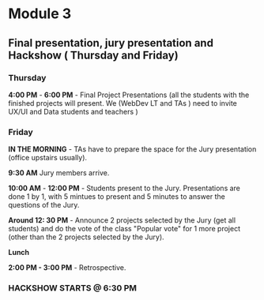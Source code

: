 # Module 3 

## Final presentation, jury presentation and Hackshow ( Thursday and Friday)



### Thursday 



**4:00 PM** - **6:00 PM**	-	Final Project Presentations (all the students with the finished projects will present.  We  (WebDev LT and TAs ) need to invite UX/UI and Data students and teachers )





### Friday 



**IN THE MORNING** - TAs have to prepare the space for the Jury presentation (office upstairs usually).



**9:30 AM** Jury members arrive.



**10:00 AM** - **12:00 PM**	-	 Students present to the Jury. Presentations are done 1 by 1, with 5 mintues to present and 5 minutes to answer the questions of the Jury.



**Around 12: 30 PM**	-	Announce 2  projects selected by the Jury (get all students) and do the vote of the class "Popular vote" for 1 more project (other than the 2 projects selected by the Jury).



**Lunch**



**2:00 PM - 3:00 PM**	-	Retrospective.





### HACKSHOW STARTS @ 6:30 PM